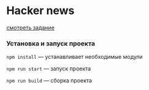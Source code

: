 # Hacker news

<a href="https://docs.google.com/document/d/1gvcs6Xg5MxKp5au6teNvdlVsZKlE6PQE/edit#heading=h.gjdgxs">смотреть задание</a>

### Установка и запуск проекта

`npm install` — устанавливает необходимые модули

`npm run start` — запуск проекта

`npm run build` — сборка проекта
